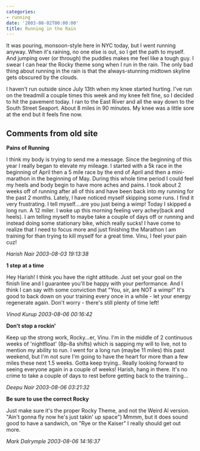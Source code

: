 ```yaml
---
categories:
- running
date: '2003-08-02T00:00:00'
title: Running in the Rain
---
```



It was pouring, monsoon-style here in NYC today, but I went running anyway. When it's raining, no one else is out, so I get the path to myself. And jumping over (or through) the puddles makes me feel like a tough guy. I swear I can hear the Rocky theme song when I run in the rain. The only bad thing about running in the rain is that the always-stunning midtown skyline gets obscured by the clouds.

I haven't run outside since July 13th when my knee started hurting. I've run on the treadmill a couple times this week and my knee felt fine, so I decided to hit the pavement today. I ran to the East River and all the way down to the South Street Seaport. About 8 miles in 90 minutes. My knee was a little sore at the end but it feels fine now.

<div id="comment-box">
<h2>Comments from old site</h2>

<div class="one-comment">
<p><b>Pains of Running</b></p>
<p>
I think my body is trying to send me a message.  Since the beginning
of this year I really began to elevate my mileage.  I started with a
5k race in the beginning of April then a 5 mile race by the end of
April and then a mini-marathon in the beginning of May.  During this
whole time period I could feel my heels and body begin to have more
aches and pains.  I took about 2 weeks off of running after all of
this and have been back into my running for the past 2 months.
Lately, I have noticed myself skipping some runs.  I find it very
frustrating.  I tell myself....are you just being a wimp!  Today I
skipped a long run.  A 12 miler.  I woke up this morning feeling very
achey(back and heels).  I am telling myself to maybe take a couple of
days off or running and instead doing some stationary bike, which
really sucks!  I have come to realize that I need to focus more and
just finishing the Marathon I am training for than trying to kill
myself for a great time.  Vinu, I feel your pain cuz!
</p>
<address class="signature">
<span class="author">Harish Nair</span>
<span class="date">2003-08-03 19:13:38</span>
</address>
</div>

<div class="my-comment">
<p><b>1 step at a time</b></p>
<p>
Hey Harish! I think you have the right attitude. Just set your goal on
the finish line and I guarantee you'll be happy with your
performance. And I think I can say with some conviction that "You,
sir, are NOT a wimp!" It's good to back down on your training every
once in a while - let your energy regenerate again. Don't worry -
there's still plenty of time left!
</p>
<address class="signature">
<span class="author">Vinod Kurup</span>
<span class="date">2003-08-06 00:16:42</span>
</address>
</div>

<div class="one-comment">
<p><b>Don't stop a rockin'</b></p>
<p>
Keep up the strong work, Rocky...er, Vinu.  I'm in the middle of 2
continuous weeks of 'nightfloat' (8p-8a shifts) which is sapping my
will to live, not to mention my ability to run.  I went for a long run
(maybe 11 miles) this past weekend, but I'm not sure I'm going to have
the heart for more than a few miles these next 1.5 weeks. Gotta keep
trying.. Really looking forward to seeing everyone again in a couple
of weeks!  Harish, hang in there.  It's no crime to take a couple of
days to rest before getting back to the training...
</p>
<address class="signature">
<span class="author">Deepu Nair</span>
<span class="date">2003-08-06 03:21:32</span>
</address>
</div>

<div class="one-comment">
<p><b>Be sure to use the correct Rocky</b></p>
<p>
Just make sure it's the proper Rocky Theme, and not the Weird Al
version. "Ain't gonna fly now he's just takin' up space")  Mmmm, but
it does sound good to have a sandwich, on "Rye or the Kaiser"  I
really should get out more.
</p>
<address class="signature">
<span class="author">Mark Dalrymple</span>
<span class="date">2003-08-06 14:16:37</span>
</address>
</div>

</div>
